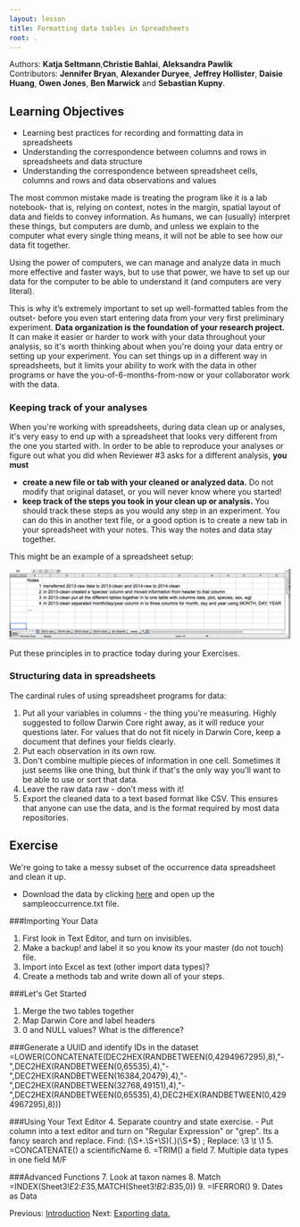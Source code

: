 ```yaml
---
layout: lesson
title: Formatting data tables in Spreadsheets
root: .
---
```


Authors: **Katja Seltmann**,**Christie Bahlai**, **Aleksandra Pawlik**<br>
Contributors: **Jennifer Bryan**, **Alexander Duryee**, **Jeffrey Hollister**, **Daisie Huang**, **Owen Jones**, 
**Ben Marwick** and **Sebastian Kupny**.

## Learning Objectives
* Learning best practices for recording and formatting data in spreadsheets
* Understanding the correspondence between columns and rows in spreadsheets 
and data structure
* Understanding the correspondence between spreadsheet cells, columns and rows 
and data observations and values


The most common mistake made is treating the 
program like it is a lab notebook- that is, relying on context, notes in the 
margin, spatial layout of data and fields to convey information. As humans, 
we can (usually) interpret these things, but computers are dumb, and unless 
we explain to the computer what every single thing means, it will not be able 
to see how our data fit together.

Using the power of computers, we can manage and analyze data in much more 
effective and faster ways, but to use that power, we have to set up
our data for the computer to be able to understand it (and computers are very 
literal).

This is why it’s extremely important to set up well-formatted tables from the 
outset- before you even start entering data from your very first preliminary 
experiment. **Data organization is the foundation of your research project.**
It can make it easier or harder to work with your data throughout your
analysis, so it's worth thinking about when you're doing your data
entry or setting up your experiment. You can set things up in a different
way in spreadsheets, but it limits your ability to work with the data
in other programs or have the you-of-6-months-from-now or your collaborator
work with the data. 

### Keeping track of your analyses

When you're working with spreadsheets, during data clean up or analyses, it's
very easy to end up with a spreadsheet that looks very different from the one
you started with. In order to be able to reproduce your analyses or figure out
what you did when Reviewer #3 asks for a different analysis, **you must**

- **create a new file or tab with your cleaned or analyzed data.** Do not modify
that original dataset, or you will never know where you started!
- **keep track of the steps you took in your clean up or analysis.** You should track 
these steps as you would any step in an experiment. You can
do this in another text file, or a good option is to create a new tab in your spreadsheet
with your notes. This way the notes and data stay together.

This might be an example of a spreadsheet setup:

![spreadsheet setup](fig/spreadsheet-setup.png)

Put these principles in to practice today during your Exercises. 


### Structuring data in spreadsheets


The cardinal rules of using spreadsheet programs for data:

1. Put all your variables in columns - the thing you're measuring. Highly suggested to follow Darwin Core right away, as it will reduce your questions later. For values that do not fit nicely in Darwin Core, keep a document that defines your fields clearly.
2. Put each observation in its own row.
3. Don't combine multiple pieces of information in one cell. Sometimes it just 
seems like one thing, but think if that's the only way you'll want to be able to use or sort that data. 
4. Leave the raw data raw - don’t mess with it!
5. Export the cleaned data to a text based format like CSV. This ensures that anyone 
can use the data, and is the format required by most data repositories.


## Exercise

We're going to take a messy subset of the occurrence data spreadsheet and clean it up.

- Download the data by clicking [here](https://goo.gl/gyRwx7) and open up the sampleoccurrence.txt file.

###Importing Your Data
1. First look in Text Editor, and turn on invisibles.
1. Make a backup! and label it so you know its your master (do not touch) file.
2. Import into Excel as text (other import data types)?
3. Create a methods tab and write down all of your steps.

###Let's Get Started
1. Merge the two tables together
2. Map Darwin Core and label headers
7. 0 and NULL values? What is the difference? 

###Generate a UUID and identify IDs in the dataset
=LOWER(CONCATENATE(DEC2HEX(RANDBETWEEN(0,4294967295),8),"-",DEC2HEX(RANDBETWEEN(0,65535),4),"-",DEC2HEX(RANDBETWEEN(16384,20479),4),"-",DEC2HEX(RANDBETWEEN(32768,49151),4),"-",DEC2HEX(RANDBETWEEN(0,65535),4),DEC2HEX(RANDBETWEEN(0,4294967295),8)))

###Using Your Text Editor
4. Separate country and state exercise.
	- Put column into a text editor and turn on "Regular Expression" or "grep". Its a fancy search and replace. Find: (\S+.\S+\S)(.)(\S+$) ; Replace: \3 \t \1
5. =CONCATENATE() a scientificName
6. =TRIM() a field
7. Multiple data types in one field M/F

###Advanced Functions
7. Look at taxon names
8. Match =INDEX(Sheet3!$E$2:$E$35,MATCH(Sheet3!$B$2:$B$35,0))
9. =IFERROR()
9. Dates as Data

Previous: [Introduction](00-intro.html)
Next: [Exporting data.](05-exporting-data.html)
